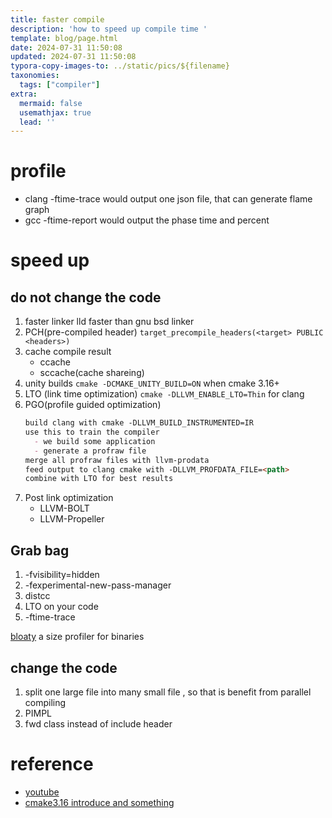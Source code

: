 ```yaml
---
title: faster compile
description: 'how to speed up compile time '
template: blog/page.html
date: 2024-07-31 11:50:08
updated: 2024-07-31 11:50:08
typora-copy-images-to: ../static/pics/${filename}
taxonomies:
  tags: ["compiler"]
extra:
  mermaid: false
  usemathjax: true
  lead: ''
---
```


# profile
- clang -ftime-trace would output one json file, that can generate flame graph
- gcc -ftime-report would output the phase time and percent

# speed up

## do not change the code
1. faster linker 
   lld faster than gnu bsd linker
2. PCH(pre-compiled header)
   `target_precompile_headers(<target> PUBLIC <headers>)`
3. cache compile result
   - ccache
   - sccache(cache shareing)
4. unity builds
   `cmake -DCMAKE_UNITY_BUILD=ON` when cmake 3.16+
5. LTO (link time optimization)
   `cmake -DLLVM_ENABLE_LTO=Thin` for clang
6. PGO(profile guided optimization)
   ```markdown
   build clang with cmake -DLLVM_BUILD_INSTRUMENTED=IR
   use this to train the compiler
     - we build some application
     - generate a profraw file
   merge all profraw files with llvm-prodata
   feed output to clang cmake with -DLLVM_PROFDATA_FILE=<path>
   combine with LTO for best results
   ```
1. Post link optimization
   - LLVM-BOLT
   - LLVM-Propeller


## Grab bag
1. -fvisibility=hidden
2. -fexperimental-new-pass-manager
3. distcc
4. LTO on your code
5. -ftime-trace

[bloaty](https://github.com/google/bloaty) a size profiler for binaries

## change the code

1. split one large file into many small file , so that is benefit from parallel compiling
2. PIMPL
3. fwd class instead of include header

# reference

- [youtube](https://www.youtube.com/watch?v=X4pyOtawqjg)
- [cmake3.16 introduce and something](https://onqtam.com/programming/2019-12-20-pch-unity-cmake-3-16/)